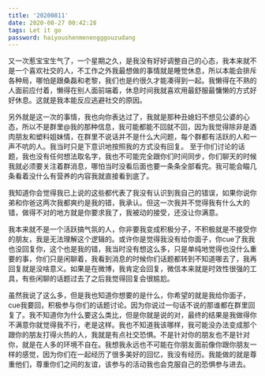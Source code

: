 ```yaml
---
title: '20200811'
date: 2020-08-27 00:42:28
tags: Let it go
password: haiyoushenmenengggouzudang
---
```


又一次惹宝宝生气了，一个星期之久，是我没有好好调整自己的心态，我本来就不是一个喜欢社交的人，不工作之外我最想做的事情就是睡觉休息，所以本能会排斥各种局，哪怕是跟桑磊和老黎，我们也是约很久才能凑得到一起。我懒得在不熟的人面前应付着，懒得在别人面前端着，休息时间我就喜欢用最舒服最慵懒的方式好好休息。这就是我本能反应逃避社交的原因。

另外就是这一次的事情，我也向你表达过了，我就是那种丑媳妇不想见公婆的心态，所以不是群里@我的那种信息，我可能都能不回就不回，因为我觉得除非是酒肉朋友和塑料姐妹情，在群里不说话并不是什么大问题，每个群都有活跃的人和一声不吭的人。我当时只是下意识地按照我的方式没有回复。
至于你们讨论的话题，我也没有任何想法取名字，我也不可能完全跟你们时间同步，你们聊天的时候我就必须要关注着群消息，哪怕当时没看后面也要一条条全部看完。我可能会瞄几条看着没什么有营养的内容我就直接看到底了。


我知道你会觉得我已上说的这些都代表了我没有认识到我自己的错误，如果你说你弟和你爸这两次我都爽约是我的错，我承认。但这一次我并不觉得我有什么大的错，做得不对的地方就是你要求我了，我被动的接受，还没让你满意。

我本来就不是一个活跃搞气氛的人，你非要我变成积极分子，不积极就是不接受你的朋友，我是无法理解这个逻辑的。或许你是觉得我没有给你面子，你cue了我我也没回复你，这个也是我的错，我当时没有想这么多，只是单纯地觉得也没什么重要的事，你们只是闲聊着，我看到消息的时候你们话题都转到不知道哪去了，我再回复就是没啥意义。如果是在微博，我肯定会回复，微信本来就是时效性很强的工具，有些闲聊的话题过去了之后我觉得回复会很尴尬。


虽然我说了这么多，但是我也知道你想要的是什么，你希望的就是我给你面子，cue我要回，积极参与你们的话题讨论。因为你说过一句话不说的那谁都在群里回复了。我不知道你为什么要这么类比，但是你就是说的对，最终的结果是我做得你不满意你就觉得我不行，老是这样。我也不知道我该哪样，我可能没办法变成那个跟你的朋友打得火热的人，我就是有点社交恐惧。不是针对你的朋友也不是针对你，就是在人多的环境不自在。我想我永远也不可能在你朋友面前像你跟你朋友一样的感觉，因为你们在一起经历了很多美好的回忆，我没有经历。我能做的就是尊重他们，尊重你们之间的友谊，该参与的活动我也会克服自己的恐惧参与进去。